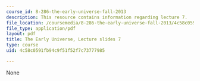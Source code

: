 ```yaml
---
course_id: 8-286-the-early-universe-fall-2013
description: This resource contains information regarding lecture 7.
file_location: /coursemedia/8-286-the-early-universe-fall-2013/4c58c0591fb94c9f51f52f7c73777985_MIT8_286F13_lec07.pdf
file_type: application/pdf
layout: pdf
title: The Early Universe, Lecture slides 7
type: course
uid: 4c58c0591fb94c9f51f52f7c73777985

---
```

None